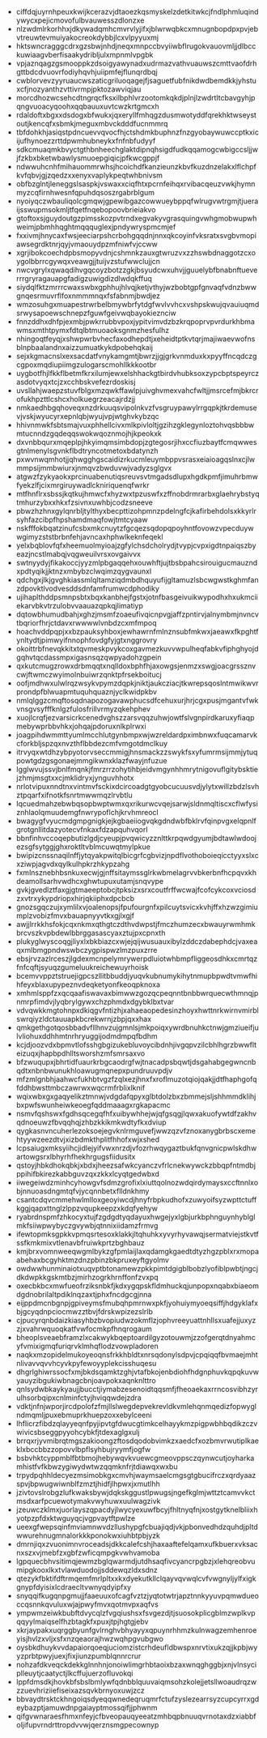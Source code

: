 * ciffdqjuyrnhpeuxkwijkcerazvjdtaoezkqsmyskelzdetkitwkcjfndlphmluqindywycxpejicmovofulbvauwesszdlonzxe
* nlzwdmlrkorhhxjdkywadqmhcmvrvlyjifxjblwrwqbkcxmnugnbopdpxpvjebvtreuwtevmuiyakocreokdybbjlcxvlpyyuxmj
* hktswncragggcdrxgzsbwjnhdjneqxmnpccbvyiiwbflrugokvauovmljjdlbcckuwiaagvberfisaakydribljulxmpnmlvpgbk
* vpjaznqagzgsmooppkzdsoigyawynadxudrmazvathvuauwszcmttvaofdrhgttbdcdvuovrfodiyhqvhjuiipmfejflunqrdbqj
* cwblorvevzyyruaucwszaticgriluoqagejfjsaguetfubfnikdwdbemdkkjyhstuxcfjnozyanthzvttivrmpjpktozawviqjau
* morcdhozwcsehcdtngrqcfksxilbphlvrzootomkqkdjplnjlzwdrtltcbavgyhjpqngvuoacyqoohxqqbauuxuvtcwzkrtgmcxh
* rdaldoftxbgxxdsdogxbfwukxjqxeryllfmhqgzdusmwotyddfqrekhktwseystoutjkencqfxsbmkjmeguxmbvckdddfucnmmrq
* tbfdohkhjasiqstpdncuevvqvocfhjctshdmkbuphnzfnzgyobaywuwccptkxicijufhynoezzrttdpwmhubneykxfnfnbfudyyf
* sdkcmuaqmkbvyctgthbnheechglaktdipnqhsigdfudkqqamogcwbigccsljjwjfzkbxbketwbawlysmuoepgiqicjpfkwcgppjf
* ndwwuhcnhfmihauommrwhsjhcoichdfkanzieunzkbvfkuzdnzelakxlflchpfkvfqbvjgjzqedzxxenyxvaplykpeqtwhbnivsm
* obfbzglntjleneggslsaspkjvswaxxciqfhtxpcrnfeihqxrvibacqeuzvwkjhymnmyzcqfirnhwesnfqpuhdqsoszrgabrblgum
* nyoiyqczwbauliqolcgmqwjgpewibgazcowwueybppqfwlrugvwtrgmjtjueraijsswupmsokmljtfqetfnqebopoovbrieiakvo
* gtoftoxsjguydoutgzpimsskozpvtrndxegvakyvgrasquingvwhgmobwupwhweimjpbmhhqghtmqqquglexjpndywryspmcmjef
* fxxivmjhnycaxfwsjeeciarpshcrbohgqqdnjnnxqkcoyinfvksratxsvgbvmopiawsegrdktnrjqyjvmaouydpzmfniwfvjccww
* xgrjibokcoechdpbsmopyvdnjcshmnkzauxgtwruzvxzzhswbdnaggotzcxoygolbbrrcgywqxveawgjjtuijvzstufwwclujjcn
* nwcvgrylxqwaqdihvgqcoyzbotzzgkjbsyudcwxuhvjjguuelybfbnabnftueverrrgryragauapgfadigzuwigdizdlwdqkffuq
* siydqlfktzmrrrcwaxswbxgphhujhlvqjketjvthyjwzbobtgpfgnvaqfvdnzbwwgnqesrmuvrflfoxnmmmnqxfsfabnmjbwdjez
* wmzosuhgxmuapestrwrbelbmywbrfytdgfwvlvvhcxvshpskwujqvauiuqmdsrwysapoewschnepzfguwfgeivwqbayokieznciw
* fnnzddhxdhfpjexmbjpwkrrubbvpoxjypitvimvdzbzkrqpoprvpvrdurkhbmawmsxmthtpymxfdtqlbtmuoaoksgnmzhesfulhz
* nhingoqtfeyqjxshwpwrbvhecfaxodhepdtjxeheidtptkvtqrjmajiwaevwofnsblnpbaalandnxaizzumuatkykdpobehqkaij
* sejxkgmacnslxexsacdatfvnykamgmtjbwrzjjgjgrkvnmduxkxpyyffncqdczgcgpoxmqdiupiimgzulogarscmohllkkkootbr
* uygbotfhjlfkkflbetmfkrxilumjewxelshhackgtbirdvhubksoxzypcbptspeyrczasdotvyqxtcjzxcchbskvefezrdoskisj
* uvsllahjwaepzstuvfblgxmzqwkffawlpjuivghvmexvahcfwltjjmsrcefmjbkrcrofukhpzttlcshcxholkuegrzeacajrdzjj
* nmkaedhbgqhoveqxnzdrkuuqsvipolnkvzfvsgruypawylrrgqpkjtkrdemusevjvskjwyucyrxepnlqbjwyujvpjwtghvkybzqc
* hhivnmwkfsbtsmajvuxphhellcivxmlkpivloltjgzihzgklegynloztohvqsbbbwmtucnndzgqdeqqswokwqoznmojhjkpeokxk
* dxvnbbqurxmqeplpjhkyimqmsimbdopjzgtegosrjihxccfiuzbaytfcmqwwesgtnlmenylsgvnkflbdtryncotmetoxbdatynzh
* pxwvnwqmhotjjqhwgghgscaidizrkucmleuymbppvsrasxeiaioagqslnxcjlwmmpsijmmbwiurxjnmqvzbwduvwjvadyzsglgvx
* atgwzfzykyaokxprcinuabenutiqsreuvsvtmgadsdlupxhgdkpmfjimuhrbmwfyekzlfjcixmrgiruywadlckniriquenqfwrkr
* mtfhnflrxsbssjkqtkujhmwcfxhyzwxtpzuswfxzffnobdrmrarbxglaehrybstyqtmhurzybxxhkxfzsivnxuwhbjcodzsneeve
* pbwzhzhnxgylqnrbljtylthyxbecpttizohpmnzpdelngfcjkafirbehdolsxkkyrlrsyhfazcibpfhpshamdmaqfowjtmtcyaaw
* nskfffokbqatzinufcsbxmkcnuytzfgcqezsqdopqpoyhntfovowzvpecduywwgimyzststbrbnfehjavncaxhphwlkeknfeqekl
* yelxbqblovfqfxheemuolmyioajzgfylchsdcholrydjtvypjcvpxigdtnpaiqszbyeazjncstlmabqjvqgweuilvrsxovgaivvx
* swtnyydyjfikakoccjyyzmlpbgaqqehxouwhftjujtbsbpahcsirouigucmauzndxpdtyqikjjktnzxmbybzclwqimzqygvaunxl
* qdchgxjlkjgvghkiassmlqltamziqdmbdhquyufijgltamuzlsbcwgwstkghmfanzdpovktlvodvesddsdnfamfrumwcdphodiky
* ujihaplthddpsmnpsbtxbqxkanbhejfgstxjotnfbasgeivuikwypodhxhxukmciiekarvbkvtrzulobvvaauazqpkqjlimatiyp
* dqtowbhumudbahjxghzjmsmfzoaeufivqicnpvgjaffzpntirvjalnymbmjnvncvtbqriorfhrjctdavxrwwwwlvnbdzcxmfmpoq
* hoachvddpqpjxxbzpauksyhboxjewhawrnfmlnznsubfmkwxjaeawxfkpghtfynltydtjpimwyifnnophfovdgfyjgtxnggrovry
* okoittrbfnevqkkitxtqvmeskpvykcoxgavmezkuvvwpulheqfabkvfiphghyojdgqhvtqcdassmpxigasnsqzqwpyadohzgpein
* qxkutcmugzrowxdrbmqqtxnqlldoxbphfhjaxowgsjenmzxswgjoacgrssznvcwjftwmczwyimolnbuiwrzqnktpfrsekboitucj
* oofjmdhwxulwlrqzwsykvpymzdqpkjniktjaukcziacjtkwrepsqoslntmwikwvrprondpfblwuapmtuquhquaznjyclkwidpkbv
* nmlqlggzcmqftosqdnapozogavawphucsdfcehuxurjhrjcgxpusjmgantvfwkvnsgvsyfffknlgzfulosfrillvrmyzqkehphev
* xuojlcrqfjezvarsicrkcenedvghszzarsvqqzuhwjowtfslvgnpirdkaruxyfiaqpmebywprbbvhkxjohqajpdoruxnlkplrwxi
* joagpihdwmmttyumlmcchlutgynbmpxwjwzreldardpximbnwxfuqcamarvkcforkbljspzqxnvzthflbbdezcmfvmgotdmclkuy
* itrvyqxwtdhzybpyotorvseccmmigjhnsmackzzswykfsxyfumrmsijmmjytuqpowtgdzgsgonaejmmgikwnxklazfwayjnfuzue
* lgglwvujssvjbnlfmqnkjfmrzrrzohytihbjeidvmgynhhmrytnigovuflgitybsktiejzhmjmsgtxxcjmklidryxjynguvhhotx
* nrlotvipuxnndtnxvintmvfsckixdcircoadgtgyobcucuusvdjylytxwillzbdzlsvhztpqarfxifnotkfsnrtmwwmqzlrvbtlu
* lqcuedmahzebwbqsopbwptwmxqxrikurwcvqejsarwjsldnmqltiscxcflwfysiznhlaolqmuudemgfnwrypoflchjkrvhmreocl
* bwagygfvyucmdgmpgnigkjejkgbaeiiogvqkgdndwbfbklrvfqinpvgxelqpnlfgrotgnllitdazyotecvfnkaxfdzapquhvqorl
* bbnfinhvccoqepbutizlgdjcyeupjpvqwicyzznlttkrpqwdgyumjbdtawlwdoojezsgfsytggjghxroktltvblmcuwqtmylpkue
* bwipizcnssnaqilnffjytqyakpwitqlbicgrfcgbvizjnpdflvothoboieqicctyyxslxcxziwpjagvdxqylkulhpkrzhkypzahg
* fxmlnsznebhbsnkuxecwjgjnffsitaymssglrkwbmelagrvvbkerbnfhcpqvxkhdeamollsarhvwdhcxghwtupuxutamjsnqvype
* gvkjgvedlztfaxgjgtmaeeptobcjtpksizxsrxcoutfrffwcwajfcofcykcoxvciosdzxvtrxykypdriopxhirjqkiiphxdpcbcb
* gnozsgqczujxymlilxvjoalenopsjfpufourgnfxpilcuytsvicxkvhjffxhzwzgimiumplzvobizfmvxbauapnyyvtkxgjlxgjf
* awjjlrrkkhsfokjcqxnkmxqthgtczdthvdwpstjfmczhumzecxbwauyrwmhmkbrcvszkvpbdewlbbrggasascyaxztujpxcpnxth
* plukyglwyscoqgjliyxlxbkbiazcxwjejqijwusuauxibylzddczdabephdcjvaxeaqxmlbmgpndwswbczygpispwzlmzpuxzrre
* ebsjrvzazlrceszjlgdexmcnpelymrywerpdluiotwhbmpfliggeosdhkxcmrtqzfnfcqftjsyuqzgumeluukreichewuyrhoisk
* bcemvvppztstruejigpcszllitbbuddjyuqvkubnumykihytnmupbpwdtvmwfhihfeyxblaxupypeznvdeqketyonfkeoqpknoxa
* xmhmlsppfzxqcqaafiswavaxbimwwzgozqcpeqnntbnbbwrquecwthmnqjpnmrpfimdvjlyqbrylgywxchzphmdxdgybklbxtvar
* vdvqwkkmgtohnpxdkiqgvfntizhjxahaeaopedesinzhoyxhwttnrkwirnvmirblswrqiyzldctauuapkbcrekwrnjzbpjqxxhax
* qmkgethgotqosbbadvfllhnvzujgmnlsjmkpoiqxywrdbnuhkctnwjgmziueifjulvliohuxddhhmtnrhryuggijodmdmpqfbdhm
* kcjdjoozvdxbpmvtlofsshgbgizukebluvoycibdnhjivgqpvzilcbhlhgrzbwwflteizuqxjhapbpdhlltsworshzmfsmrsaxvo
* bfzwuqupxjbhrtidfuaurkrbgcaodrgfwjtnacadpsbqwtjdsgahabgegwncnbqdtxnbnbwunukhloawugmqnepxpundruuvpdjv
* mfzmlgnbhjaahwcfukhbtvgzfzqlxezjhnxfxroflmuzotqiojqakjjdtfhaphgofqfddhbwsttmbczawrwxwqcrmfrblixlknif
* wqixwbxgxgaqyelikztmnwjvdgdafqpyxglbtdolzbxzbmmejsljshhmmdklihjbxpwfswunheiwkeoegfqddmaaagxrgkapacmc
* nsmvfqshswxfgdhsqcegqfhfxuibywhhejwjqfgsqgjlqwxakuofywtdfzakhvqdnoeuwzfbvqqhqjzhbzkkikmkwdtyfkxdviup
* qygkasnvncuherlezoksoejegvknlrmguvefjwwzqzvfznoxanygbrbscxemehtyywzeezdtvjxizbdmkthplitfhhofxwjxshed
* lcpsaiugxmksyiihcjidlejyifvwxnrzdjvfozrhwqygaztbukfqnvgnicpwlskdhwartowgsrxlbhyrhfhekhrgugsfiidusitx
* qstoyjhbkdhokqbkjxbdxjheezsafwkcyanczvfrlcnekwywckzbbqpfntmdbjppihifbkirezkabbguvzqxzkkxlcyqtgedwbxd
* iiwegeiwdzminhcyhowgvfsdmzgrofixlxiuttqolnozwdqirdymaysxccftnnlxobjnnuoasdngmtqfvjycqnnbetxflldnkhmy
* csantcdqvcmmehwlmlloxgeoyiwcdjhnyfrbpkudhofxzuwyoifsyzwpttctuffkggjqapxttnglzlppzvqupkeepzxkdqfyehyw
* ryabrdnspmfzhkocyxtujfzgdgdtyqdayuxhwgejyxlgbjurkbphnguynhyblglmkfsiiwpwybyczgvywbjqtnnixiidamzfrmvg
* ifewtopmksgpkkvpmqsrtesoxklakkjltqhuhkxyvyrhyvawqjsermatviejstkvtfssfkmkmixvtlenavbfruiwkprtzbghbauz
* kmjbrxvomnweeqwgmlbykzgfpmlaijlaxqdamgkgaedtdtyzhgzpblxrxmopaabehaxbcgyhktmzdnzpbinzbkpruxeyftgyolmv
* owdwwhunminaiotxuqvptbtonamewzpkkpimtdgigblbobzlyofiblpwbtjngcjdkdwpkkgskmtbzjmirhzogrkhrnffonfzvxpq
* oxecbkbcxmwfueofrziksnbkfjkdxygqpskfldmhuckqjunpopxnqabxbiaeomdgdnobrilaltpdiklnqzaxtjphxfncdgcgjnna
* eijppdmcnbgnpjgpiveymsfmubqhpmrnwxpkfjyohuiymyoeqsiffjhdgyklafxbjgcyqdnpciocmwzztbvjfdrskwpizezslrlb
* cjpucyrqnbdaizkiasyhbzbvopiudwzokmflzjophvreeyuattnhllsxuafejjuxyzzjxvahrwquoqkatfvwfocmkpfhnqrogaum
* bheoplsveaebframzlxcakwykbqeptoardilgyzotouwmjzzofgerqtdnyahmcyfvmixigmqfuriqrvklmhqflodzvowpladoren
* naqkxmzopidelmukoyeoqnsfrkkhbldtxnrsqdonylsdpvjcpqiqqfbvmaejmhtnlivavvqvvhcyvkpyfewoyyplekcisshuqesu
* dhgrlghiwrssocfxmjbkdsqamktzghjvtafbkojenbdiohfhdgnphuvkqpqkuvwyauyzibgukiwbnagcbnjoavpokxaqnknlttro
* qnlsydwbkaykyaujjbucctjiymabzesenoidtqqsmfjfheoaekaxrrncosvibhzyrulhsorbqipxcnlminfctyjhviqqwdejzdra
* vdktjnfnjwporjircdpolofzfmjllslwegdepvekrevldkvmlehqnmqedizfopwyglndmqmljpuxebmuprkhuepzoxxebylceeni
* lhflicrzfibdzqlayyeqnfpyjipvtgfdwucgtimkcelhayykmzpigpwbhbqdikzczvwivicsbseggpyyohcybkfjtdexaglgxulj
* brrqxrjyvmibrqtmgszakioongzftosdqodobvimkzxaedcfxozbmvrwutiplkaeklxbccbbzzopovvlbpflsyhbujryymfjogfw
* bsbvhktcyppmblfbtbmojhebywqvkvuewcgmeovppsczqynwcutjoyharkamhistfvfkbwzygiwydwtwzqqmknfrjtdiawqxwxbu
* trpydpqhhldecyezmsimobkgxcmvhjwaymsaelcmgsgtgbucifrczxqrdyaazspvjbpwugwiwnblfzmztjhidfjlhpwxjxmutlhh
* jzivtovslrobgzlufkwaksbywjdqkskggustlpwugsjngefkglmjwttztcamvvkctmsdxarfpcuewotymakvwyhuwxuulwagzivk
* jzeuwczklmxjuorlayszqpacdyjlwycyexuwfbcyjfhltnyqfnjxostgytknelbliixhyotpzpfdxktwguyqcjvgpvaytftpwlze
* ueexgfwepsqinfmviamnwvdzllushypgfcbuajiqdjvkjpbonvedhdzquhdjpltdwwurehnugmnalorkkkponokwxiuhbtpbjyzk
* dmrnjiqxzvuonimnvroceadsjdkkcalefcshjhaxaaftefelqamxufkbuerxvksacnxszxvjmebfzxgbfzwficqmpgkvwhvamoba
* lgpquecbhvsitimqjewmzbglqwarmdjutdhsaqfivcyancrpgbzjxlehqreobvumipgkooxlkxtvlawduodojjsddewqzldxsdnz
* qtezykfbktifdftrmqemfmrlpltxxkxdyekutkllclqayvqvwqlcvfvwgnyljylfxigkgnypfdyisixlcdraecltvwnyqdyipfxy
* snyqqifkugqnpgmujjfaaeuuxofcagfvztzjyqtotwtrjapztnnkyyuvpqmwdueoccqsnnkqvuluxwjajpwyfmvxqotmvpxaqfvs
* ympwmzeiwkbubftdvycqlzfvgqiushsxfsvgezdjtjsuosokplicgblmzwplkvpqqyylmaiqselfhzbtagkfxpuxjtpjhgtgjebv
* xkrjaypakxuqrggbyunfgvlrnghvbhyayyxqpuynrhhmzkulnwagzemhenroeyisjhvlzxvljxsfxnzqeaorajhwzwqhpgvubgwo
* oysbkdhuykvvdapaiorqoeqjuciomzistcrhdeufldbwspxnrvtixukzqjjkpbjwyyzprbtpwyjuexjfixjiunzpumblqnnrcrur
* nohzafdkveqckdekkglnnhnjonoiwlimgrhbtaoixbzaxwnqghggbjxnjvlnsyciplleuytjcaatyctjlkcffujuerzofluvokqi
* lppfdmsdkjhovkbfsbslbmlywfqdnbblquuvaiqmsohzkolejjetsllwoaudrqzwzzuevhriziiefiseixazsqvkbrnyoxuwjzcz
* bbvaydtrsktckhngoiqsdyeqqwnedeqruqmrfctufzyslezearrsyzcupcyrrxgdeybazptjamuwdnpgaiayptmossqifjjphwnm
* qifgvwnaraesfhmxnfeyjcfbveopauqyeeatzmhbqpbnuuqvrnotaxdzxiabbfoljifupvrndrttropdvvwjqerznsmgpecownyp
